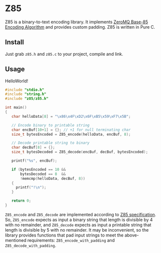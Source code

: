 Z85
===

Z85 is a binary-to-text encoding library. 
It implements [ZeroMQ Base-85 Encoding Algorithm](http://rfc.zeromq.org/spec:32/Z85) and provides custom padding. Z85 is written in Pure C.

Install
-------

Just grab <code>z85.h</code> and <code>z85.c</code> to your project, compile and link.

Usage
-----

HelloWorld!

```c
#include "stdio.h"
#include "string.h"
#include "z85/z85.h"

int main()
{
   char helloData[8] = "\x86\x4F\xD2\x6F\xB5\x59\xF7\x5B";

   // Encode binary to printable string
   char encBuf[10+1] = {}; // +1 for null terminating char
   size_t bytesEncoded = Z85_encode(helloData, encBuf, 8);

   // Decode printable string to binary
   char decBuf[8] = {};
   size_t bytesDecoded = Z85_decode(encBuf, decBuf, bytesEncoded);

   printf("%s", encBuf);

   if (bytesEncoded == 10 &&
       bytesDecoded == 8  &&
       !memcmp(helloData, decBuf, 8))
   {
     printf("!\n");
   }

   return 0;
}
```

<code>Z85_encode</code> and <code>Z85_decode</code> are implemented according to
[Z85 specification](http://rfc.zeromq.org/spec:32/Z85).
So, <code>Z85_encode</code> expects as input a binary string that length is divisible by 4 with no remainder, and
<code>Z85_decode</code> expects as input a printable string that length is divisible by 5 with no remainder.
It may be inconvenient, so the library provides functions that pad input strings to meet the above-mentioned requirements:
<code>Z85_encode_with_padding</code> and <code>Z85_decode_with_padding</code>.



